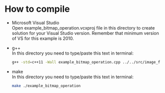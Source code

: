# How to compile    
- Microsoft Visual Studio    
Open example_bitmap_operation.vcxproj file in this directory to create solution for your Visual Studio version. Remember that minimum version of VS for this example is 2010.

- g++    
In this directory you need to type/paste this text in terminal:    
	```bash
	g++ -std=c++11 -Wall example_bitmap_operation.cpp ../../src/image_function_helper.cpp ../../src/image_function.cpp ../../src/FileOperation/bitmap.cpp -o application
	```

- make    
In this directory you need to type/paste this text in terminal:    
	```bash
	make ./example_bitmap_operation
	```
